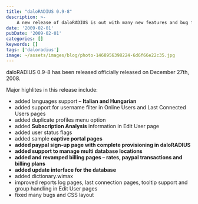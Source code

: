 ```yaml
---
title: "daloRADIUS 0.9-8"
description: >-
    A new release of daloRADIUS is out with many new features and bug fixes
date: '2009-02-01'
pubDate: '2009-02-01'
categories: []
keywords: []
tags: ['daloradius']
image: ~/assets/images/blog/photo-1468956398224-6d6f66e22c35.jpg
---
```


daloRADIUS 0.9-8 has been released officially released on December 27th, 2008.

Major highlites in this release include:
- added languages support – **Italian and Hungarian**
- added support for username filter in Online Users and Last Connected Users pages
- added duplicate profiles menu option
- added  **Subscription Analysis**  information in Edit User page
- added user status flags
- added sample  **captive portal pages**
- **added paypal sign-up page with complete provisioning in daloRADIUS**
- **added support to manage multi database locations**
- **added and revamped billing pages – rates, paypal transactions and billing plans**
- **added update interface for the database**
- added dictionary.wimax
- improved reports log pages, last connection pages, tooltip support and group handling in Edit User pages
- fixed many bugs and CSS layout